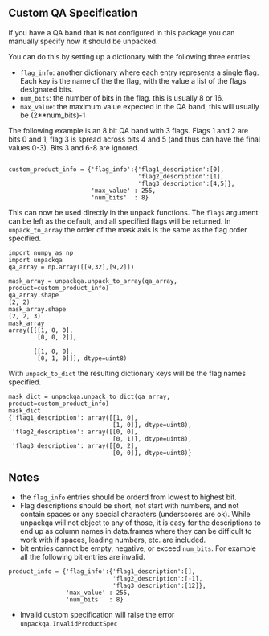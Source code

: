## Custom QA Specification

If you have a QA band that is not configured in this package you can manually specify how it should be unpacked. 

You can do this by setting up a dictionary with the following three entries:

- `flag_info`: another dictionary where each entry represents a single flag. Each key is the name of the the flag, with the value a list of the flags designated bits.
- `num_bits`: the number of bits in the flag. this is usually 8 or 16. 
- `max_value`: the maximum value expected in the QA band, this will usually be (2**num_bits)-1

The following example is an 8 bit QA band with 3 flags. Flags 1 and 2 are bits 0 and 1, flag 3 is spread across bits 4 and 5 (and thus can have the final values 0-3). 
Bits 3 and 6-8 are ignored. 

```

custom_product_info = {'flag_info':{'flag1_description':[0],
                                    'flag2_description':[1],
                                    'flag3_description':[4,5]},
                       'max_value' : 255,
                       'num_bits'  : 8}
```

This can now be used directly in the unpack functions. The `flags` argument can be left as the default, and all specified flags will be returned. In `unpack_to_array` the
order of the mask axis is the same as the flag order specified.

```
import numpy as np
import unpackqa
qa_array = np.array([[9,32],[9,2]])

mask_array = unpackqa.unpack_to_array(qa_array, product=custom_product_info)
qa_array.shape
(2, 2)
mask_array.shape                                                                                                                                                             
(2, 2, 3)
mask_array
array([[[1, 0, 0],
        [0, 0, 2]],

       [[1, 0, 0],
        [0, 1, 0]]], dtype=uint8)

```
With `unpack_to_dict` the resulting dictionary keys will be the flag names specified. 

```
mask_dict = unpackqa.unpack_to_dict(qa_array, product=custom_product_info) 
mask_dict
{'flag1_description': array([[1, 0],
                             [1, 0]], dtype=uint8),
 'flag2_description': array([[0, 0],
                             [0, 1]], dtype=uint8),
 'flag3_description': array([[0, 2],
                             [0, 0]], dtype=uint8)}

```

## Notes  
- the `flag_info` entries should be orderd from lowest to highest bit.
- Flag descriptions should be short, not start with numbers, and not contain spaces or any special characters (underscores are ok). 
While unpackqa will not object to any of those, it is easy for the descriptions to end up as column names in data.frames where they 
can be difficult to work with if spaces, leading numbers, etc. are included. 
- bit entries cannot be empty, negative, or exceed `num_bits`. For example all the following bit entries are invalid.

```
product_info = {'flag_info':{'flag1_description':[],
                             'flag2_description':[-1],
                             'flag3_description':[12]},
                'max_value' : 255,
                'num_bits'  : 8}
```
- Invalid custom specification will raise the error `unpackqa.InvalidProductSpec`
